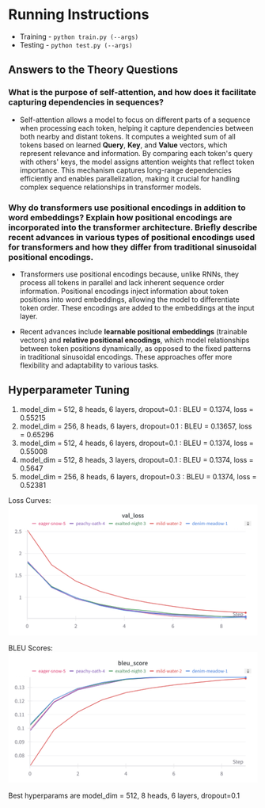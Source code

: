 # Running Instructions
* Training - `python train.py (--args)`
* Testing - `python test.py (--args)`

## Answers to the Theory Questions

### What is the purpose of self-attention, and how does it facilitate capturing dependencies in sequences?
* Self-attention allows a model to focus on different parts of a sequence when processing each token, helping it capture dependencies between both nearby and distant tokens. It computes a weighted sum of all tokens based on learned **Query**, **Key**, and **Value** vectors, which represent relevance and information. By comparing each token's query with others' keys, the model assigns attention weights that reflect token importance. This mechanism captures long-range dependencies efficiently and enables parallelization, making it crucial for handling complex sequence relationships in transformer models.

### Why do transformers use positional encodings in addition to word embeddings? Explain how positional encodings are incorporated into the transformer architecture. Briefly describe recent advances in various types of positional encodings used for transformers and how they differ from traditional sinusoidal positional encodings.
* Transformers use positional encodings because, unlike RNNs, they process all tokens in parallel and lack inherent sequence order information. Positional encodings inject information about token positions into word embeddings, allowing the model to differentiate token order. These encodings are added to the embeddings at the input layer.

* Recent advances include **learnable positional embeddings** (trainable vectors) and **relative positional encodings**, which model relationships between token positions dynamically, as opposed to the fixed patterns in traditional sinusoidal encodings. These approaches offer more flexibility and adaptability to various tasks.

## Hyperparameter Tuning

1. model_dim = 512, 8 heads, 6 layers, dropout=0.1 : BLEU = 0.1374, loss = 0.55215
2. model_dim = 256, 8 heads, 6 layers, dropout=0.1 : BLEU = 0.13657, loss = 0.65296
3. model_dim = 512, 4 heads, 6 layers, dropout=0.1 : BLEU = 0.1374, loss = 0.55008
4. model_dim = 512, 8 heads, 3 layers, dropout=0.1 : BLEU = 0.1374, loss = 0.5647
5. model_dim = 256, 8 heads, 6 layers, dropout=0.3 : BLEU = 0.1374, loss = 0.52381


Loss Curves:
![](loss.png)

BLEU Scores:
![](bleu.png)

Best hyperparams are model_dim = 512, 8 heads, 6 layers, dropout=0.1
